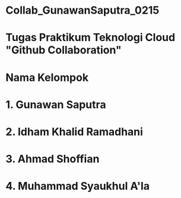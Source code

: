 # Collab_GunawanSaputra_0215
# Tugas Praktikum Teknologi Cloud "Github Collaboration"
# Nama Kelompok
# 1. Gunawan Saputra
# 2. Idham Khalid Ramadhani
# 3. Ahmad Shoffian
# 4. Muhammad Syaukhul A'la
